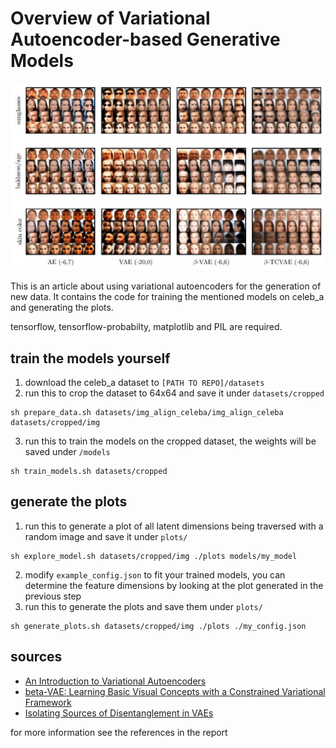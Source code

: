 # Overview of Variational Autoencoder-based Generative Models

![plot](images/disentanglement_comparison.jpg)

This is an article about using variational autoencoders for the generation of new data. It contains the code for training the mentioned models on celeb_a and generating the plots. 

tensorflow, tensorflow-probabilty, matplotlib and PIL are required.

## train the models yourself
1. download the celeb_a dataset to ```[PATH TO REPO]/datasets```
2. run this to crop the dataset to 64x64 and save it under ```datasets/cropped```
```shell
sh prepare_data.sh datasets/img_align_celeba/img_align_celeba datasets/cropped/img
```
3. run this to train the models on the cropped dataset, the weights will be saved under ```/models```
```shell
sh train_models.sh datasets/cropped
```

## generate the plots
1. run this to generate a plot of all latent dimensions being traversed with a random image and save it under ```plots/```
```shell
sh explore_model.sh datasets/cropped/img ./plots models/my_model
```
2. modify ```example_config.json``` to fit your trained models, you can determine the feature dimensions by looking at the plot generated in the previous step
3. run this to generate the plots and save them under ```plots/```
```shell
sh generate_plots.sh datasets/cropped/img ./plots ./my_config.json
```

## sources
- [An Introduction to Variational Autoencoders](https://arxiv.org/abs/1906.02691)
- [beta-VAE: Learning Basic Visual Concepts with a Constrained Variational Framework](https://openreview.net/forum?id=Sy2fzU9gl)
- [Isolating Sources of Disentanglement in VAEs](https://arxiv.org/abs/1802.04942)

for more information see the references in the report
